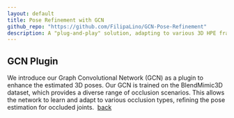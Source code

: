 ```yaml
---
layout: default
title: Pose Refinement with GCN
github_repo: "https://github.com/FilipaLino/GCN-Pose-Refinement"
description: A "plug-and-play" solution, adapting to various 3D HPE frameworks without requiring training them.
---
```


## GCN Plugin
We introduce our Graph Convolutional Network (GCN) as a plugin to enhance the estimated 3D poses. Our GCN is trained on the BlendMimic3D dataset, which provides a diverse range of occlusion scenarios. This allows the network to learn and adapt to various occlusion types, refining the pose estimation for occluded joints.
![]()
[back](./)
